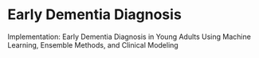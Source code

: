 # Early Dementia Diagnosis

Implementation: Early Dementia Diagnosis in Young Adults Using Machine Learning, Ensemble Methods, and Clinical Modeling
